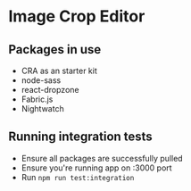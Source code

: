 # Image Crop Editor

## Packages in use

- CRA as an starter kit
- node-sass
- react-dropzone
- Fabric.js
- Nightwatch

## Running integration tests

- Ensure all packages are successfully pulled
- Ensure you're running app on :3000 port
- Run `npm run test:integration`
